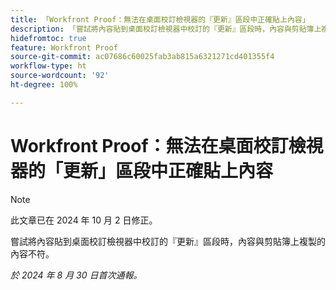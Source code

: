 ```yaml
---
title: 「Workfront Proof：無法在桌面校訂檢視器的『更新』區段中正確貼上內容」
description: 「嘗試將內容貼到桌面校訂檢視器中校訂的『更新』區段時，內容與剪貼簿上複製的內容不符。」
hidefromtoc: true
feature: Workfront Proof
source-git-commit: ac07686c60025fab3ab815a6321271cd401355f4
workflow-type: ht
source-wordcount: '92'
ht-degree: 100%

---
```


# Workfront Proof：無法在桌面校訂檢視器的「更新」區段中正確貼上內容

>[!NOTE]
>
>此文章已在 2024 年 10 月 2 日修正。

嘗試將內容貼到桌面校訂檢視器中校訂的『更新』區段時，內容與剪貼簿上複製的內容不符。

_於 2024 年 8 月 30 日首次通報。_
